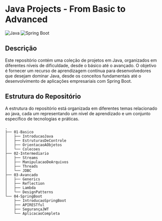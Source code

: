 # Java Projects - From Basic to Advanced

![Java](https://img.shields.io/badge/Java-ED8B00?style=for-the-badge&logo=java&logoColor=white)
![Spring Boot](https://img.shields.io/badge/Spring_Boot-6DB33F?style=for-the-badge&logo=spring-boot&logoColor=white)

## Descrição

Este repositório contém uma coleção de projetos em Java, organizados em diferentes níveis de dificuldade, desde o básico até o avançado. O objetivo é fornecer um recurso de aprendizagem contínua para desenvolvedores que desejam dominar Java, desde os conceitos fundamentais até o desenvolvimento de aplicações empresariais com Spring Boot.

## Estrutura do Repositório

A estrutura do repositório está organizada em diferentes temas relacionado ao java, cada um representando um nível de aprendizado e um conjunto específico de tecnologias e práticas.

```plaintext
.
├── 01-Basico
│   ├── IntroducaoJava
│   ├── EstruturasDeControle
│   ├── OrientacaoAObjetos
│   └── Colecoes
├── 02-Intermediario
│   ├── Streams
│   ├── ManipulacaoDeArquivos
│   ├── Threads
│   └── JDBC
├── 03-Avancado
│   ├── Generics
│   ├── Reflection
│   ├── Lambda
│   └── DesignPatterns
└── 04-SpringBoot
    ├── IntroducaoSpringBoot
    ├── APIRESTful
    ├── SegurançaJWT
    └── AplicacaoCompleta
